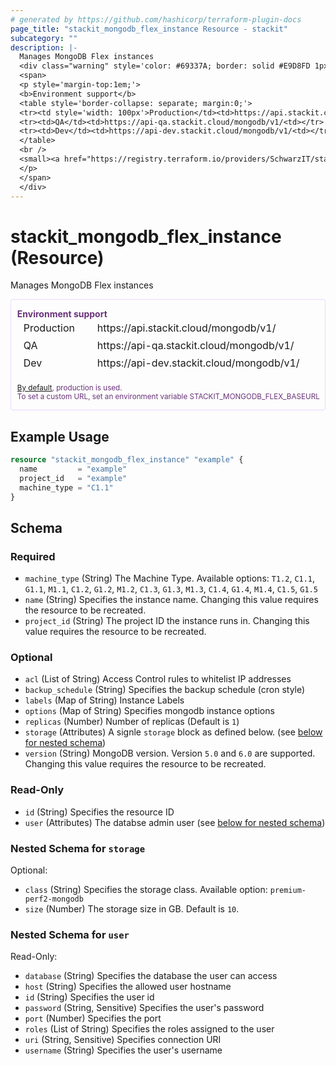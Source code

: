 ```yaml
---
# generated by https://github.com/hashicorp/terraform-plugin-docs
page_title: "stackit_mongodb_flex_instance Resource - stackit"
subcategory: ""
description: |-
  Manages MongoDB Flex instances
  <div class="warning" style='color: #69337A; border: solid #E9D8FD 1px; border-radius: 4px; padding-left:0.7em;margin-top:5px;'>
  <span>
  <p style='margin-top:1em;'>
  <b>Environment support</b>
  <table style='border-collapse: separate; margin:0;'>
  <tr><td style='width: 100px'>Production</td><td>https://api.stackit.cloud/mongodb/v1/<td></tr>
  <tr><td>QA</td><td>https://api-qa.stackit.cloud/mongodb/v1/<td></tr>
  <tr><td>Dev</td><td>https://api-dev.stackit.cloud/mongodb/v1/<td></tr>
  </table>
  <br />
  <small><a href="https://registry.terraform.io/providers/SchwarzIT/stackit/latest/docs#environment">By default</a>, production is used.<br />To set a custom URL, set an environment variable STACKIT_MONGODB_FLEX_BASEURL</small>
  </p>
  </span>
  </div>
---
```


# stackit_mongodb_flex_instance (Resource)

Manages MongoDB Flex instances


<div class="warning" style='color: #69337A; border: solid #E9D8FD 1px; border-radius: 4px; padding-left:0.7em;margin-top:5px;'>
<span>
<p style='margin-top:1em;'>
<b>Environment support</b>
<table style='border-collapse: separate; margin:0;'>
<tr><td style='width: 100px'>Production</td><td>https://api.stackit.cloud/mongodb/v1/<td></tr>
<tr><td>QA</td><td>https://api-qa.stackit.cloud/mongodb/v1/<td></tr>
<tr><td>Dev</td><td>https://api-dev.stackit.cloud/mongodb/v1/<td></tr>
</table>
<br />
<small><a href="https://registry.terraform.io/providers/SchwarzIT/stackit/latest/docs#environment">By default</a>, production is used.<br />To set a custom URL, set an environment variable STACKIT_MONGODB_FLEX_BASEURL</small>
</p>
</span>
</div>

## Example Usage

```terraform
resource "stackit_mongodb_flex_instance" "example" {
  name         = "example"
  project_id   = "example"
  machine_type = "C1.1"
}
```

<!-- schema generated by tfplugindocs -->
## Schema

### Required

- `machine_type` (String) The Machine Type. Available options: `T1.2`, `C1.1`, `G1.1`, `M1.1`, `C1.2`, `G1.2`, `M1.2`, `C1.3`, `G1.3`, `M1.3`, `C1.4`, `G1.4`, `M1.4`, `C1.5`, `G1.5`
- `name` (String) Specifies the instance name. Changing this value requires the resource to be recreated.
- `project_id` (String) The project ID the instance runs in. Changing this value requires the resource to be recreated.

### Optional

- `acl` (List of String) Access Control rules to whitelist IP addresses
- `backup_schedule` (String) Specifies the backup schedule (cron style)
- `labels` (Map of String) Instance Labels
- `options` (Map of String) Specifies mongodb instance options
- `replicas` (Number) Number of replicas (Default is `1`)
- `storage` (Attributes) A signle `storage` block as defined below. (see [below for nested schema](#nestedatt--storage))
- `version` (String) MongoDB version. Version `5.0` and `6.0` are supported. Changing this value requires the resource to be recreated.

### Read-Only

- `id` (String) Specifies the resource ID
- `user` (Attributes) The databse admin user (see [below for nested schema](#nestedatt--user))

<a id="nestedatt--storage"></a>
### Nested Schema for `storage`

Optional:

- `class` (String) Specifies the storage class. Available option: `premium-perf2-mongodb`
- `size` (Number) The storage size in GB. Default is `10`.


<a id="nestedatt--user"></a>
### Nested Schema for `user`

Read-Only:

- `database` (String) Specifies the database the user can access
- `host` (String) Specifies the allowed user hostname
- `id` (String) Specifies the user id
- `password` (String, Sensitive) Specifies the user's password
- `port` (Number) Specifies the port
- `roles` (List of String) Specifies the roles assigned to the user
- `uri` (String, Sensitive) Specifies connection URI
- `username` (String) Specifies the user's username


